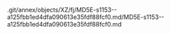 .git/annex/objects/XZ/fj/MD5E-s1153--a125fbb1ed4dfa090613e35fdf88fcf0.md/MD5E-s1153--a125fbb1ed4dfa090613e35fdf88fcf0.md
